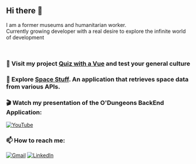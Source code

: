 ## Hi there 👋

I am a former museums and humanitarian worker.  
Currently growing developer with a real desire to explore the infinite world of development
<pre>

</pre>
### &#128214; Visit my project [Quiz with a Vue](https://quizwithavue.surge.sh/) and test your general culture  
### &#128640; Explore [Space Stuff](https://spacestuff.surge.sh/). An application that retrieves space data from various APIs.

### :clapper: Watch my presentation of the O'Dungeons BackEnd Application:
[![YouTube](https://img.shields.io/badge/YouTube-FF0000?style=for-the-badge&logo=youtube&logoColor=white)](https://youtu.be/rxbDbHNwjUE?t=2694)

### 📫 How to reach me:
[![Gmail](https://img.shields.io/badge/Gmail-D14836?style=for-the-badge&logo=gmail&logoColor=white)](mailto:roman.lotocki@gmail.com)
[![LinkedIn](https://img.shields.io/badge/linkedin-%230077B5.svg?style=for-the-badge&logo=linkedin&logoColor=white)](https://www.linkedin.com/in/roman-lotocki/)
